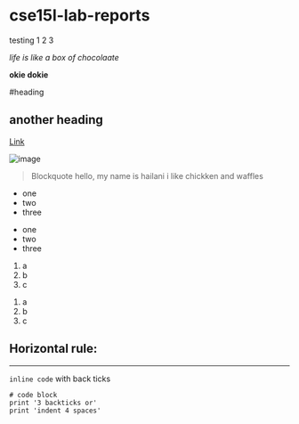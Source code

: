 # cse15l-lab-reports
testing 1 2 3

*life is like a box of chocolaate*

**okie dokie**

#heading
## another heading

[Link](https://docs.google.com/document/d/1Ne46p8fKywALqcOMdtpcHmtdIZkdThWaMvfnA_duyQA/edit)

![image](https://upload.wikimedia.org/wikipedia/commons/thumb/4/45/A_small_cup_of_coffee.JPG/1200px-A_small_cup_of_coffee.JPG)

>Blockquote hello, my name is hailani
> i like chickken and waffles 

* one 
* two
* three

- one
- two 
- three

1. a
2. b
3. c

1) a
2) b
3) c

Horizontal rule: 
---
***

`inline code` with back ticks

```
# code block
print '3 backticks or'
print 'indent 4 spaces'
```
